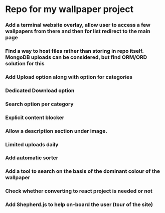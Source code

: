 # Repo for my wallpaper project

### Add a terminal website overlay, allow user to access a few wallpapers from there and then for list redirect to the main page
### Find a way to host files rather than storing in repo itself. MongoDB uploads can be considered, but find ORM/ORD solution for this
### Add Upload option along with option for categories
### Dedicated Download option
### Search option per category
### Explicit content blocker
### Allow a description section under image. 
### Limited uploads daily
### Add automatic sorter
### Add a tool to search on the basis of the dominant colour of the wallpaper
### Check whether converting to react project is needed or not
### Add Shepherd.js to help on-board the user (tour of the site)


